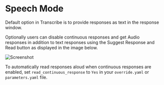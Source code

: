 # Speech Mode #

Default option in Transcribe is to provide responses as text in the response window.

Optionally users can disable continuous responses and get Audio responses in addition to text responses using the Suggest Response and Read button as displayed in the image below.

![Screenshot](../assets/ReadResponses.png)

To automatically read responses aloud when continuous responses are enabled, set `read_continuous_response` to `Yes` in your `override.yaml` or `parameters.yaml` file.
